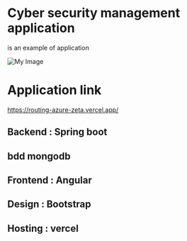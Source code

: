 # Cyber security management application 
is an example of application

![My Image](my-image.jpg)

# Application link
https://routing-azure-zeta.vercel.app/

## Backend : Spring boot  
## bdd mongodb

## Frontend : Angular
## Design : Bootstrap
## Hosting : vercel 
